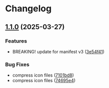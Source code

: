 # Changelog

## [1.1.0](https://github.com/elanthia-online/simutrainx/compare/v1.0.0...v1.1.0) (2025-03-27)


### Features

* BREAKING! update for manifest v3 ([3e54f41](https://github.com/elanthia-online/simutrainx/commit/3e54f4198d66d8a66ff7e6fc345b15937ef78e71))


### Bug Fixes

* compress icon files ([7101bd8](https://github.com/elanthia-online/simutrainx/commit/7101bd8d8bc05eb1cc678dfb14f68e0ce5ac5e76))
* compress icon files ([74695e4](https://github.com/elanthia-online/simutrainx/commit/74695e40ef5e92220e6e5234557a5bb95a7af7e7))
